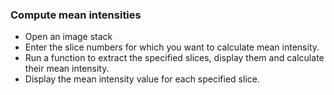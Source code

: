 ### Compute mean intensities
- Open an image stack
- Enter the slice numbers for which you want to calculate mean intensity.
- Run a function to extract the specified slices, display them and calculate their mean intensity.
- Display the mean intensity value for each specified slice.
